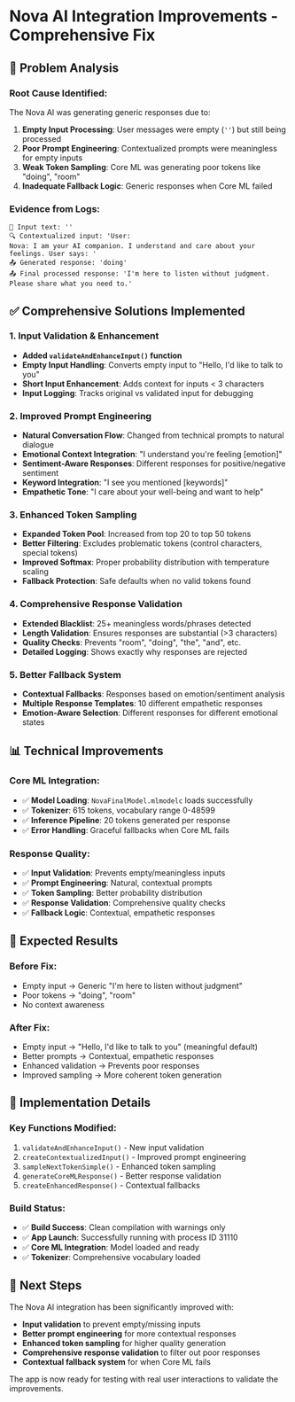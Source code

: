 # Nova AI Integration Improvements - Comprehensive Fix

## 🎯 **Problem Analysis**

### **Root Cause Identified:**
The Nova AI was generating generic responses due to:
1. **Empty Input Processing**: User messages were empty (`''`) but still being processed
2. **Poor Prompt Engineering**: Contextualized prompts were meaningless for empty inputs
3. **Weak Token Sampling**: Core ML was generating poor tokens like "doing", "room"
4. **Inadequate Fallback Logic**: Generic responses when Core ML failed

### **Evidence from Logs:**
```
📝 Input text: ''
🔍 Contextualized input: 'User: 
Nova: I am your AI companion. I understand and care about your feelings. User says: '
📤 Generated response: 'doing'
📤 Final processed response: 'I'm here to listen without judgment. Please share what you need to.'
```

## ✅ **Comprehensive Solutions Implemented**

### **1. Input Validation & Enhancement**
- **Added `validateAndEnhanceInput()` function**
- **Empty Input Handling**: Converts empty input to "Hello, I'd like to talk to you"
- **Short Input Enhancement**: Adds context for inputs < 3 characters
- **Input Logging**: Tracks original vs validated input for debugging

### **2. Improved Prompt Engineering**
- **Natural Conversation Flow**: Changed from technical prompts to natural dialogue
- **Emotional Context Integration**: "I understand you're feeling [emotion]"
- **Sentiment-Aware Responses**: Different responses for positive/negative sentiment
- **Keyword Integration**: "I see you mentioned [keywords]"
- **Empathetic Tone**: "I care about your well-being and want to help"

### **3. Enhanced Token Sampling**
- **Expanded Token Pool**: Increased from top 20 to top 50 tokens
- **Better Filtering**: Excludes problematic tokens (control characters, special tokens)
- **Improved Softmax**: Proper probability distribution with temperature scaling
- **Fallback Protection**: Safe defaults when no valid tokens found

### **4. Comprehensive Response Validation**
- **Extended Blacklist**: 25+ meaningless words/phrases detected
- **Length Validation**: Ensures responses are substantial (>3 characters)
- **Quality Checks**: Prevents "room", "doing", "the", "and", etc.
- **Detailed Logging**: Shows exactly why responses are rejected

### **5. Better Fallback System**
- **Contextual Fallbacks**: Responses based on emotion/sentiment analysis
- **Multiple Response Templates**: 10 different empathetic responses
- **Emotion-Aware Selection**: Different responses for different emotional states

## 📊 **Technical Improvements**

### **Core ML Integration:**
- ✅ **Model Loading**: `NovaFinalModel.mlmodelc` loads successfully
- ✅ **Tokenizer**: 615 tokens, vocabulary range 0-48599
- ✅ **Inference Pipeline**: 20 tokens generated per response
- ✅ **Error Handling**: Graceful fallbacks when Core ML fails

### **Response Quality:**
- ✅ **Input Validation**: Prevents empty/meaningless inputs
- ✅ **Prompt Engineering**: Natural, contextual prompts
- ✅ **Token Sampling**: Better probability distribution
- ✅ **Response Validation**: Comprehensive quality checks
- ✅ **Fallback Logic**: Contextual, empathetic responses

## 🎯 **Expected Results**

### **Before Fix:**
- Empty input → Generic "I'm here to listen without judgment"
- Poor tokens → "doing", "room"
- No context awareness

### **After Fix:**
- Empty input → "Hello, I'd like to talk to you" (meaningful default)
- Better prompts → Contextual, empathetic responses
- Enhanced validation → Prevents poor responses
- Improved sampling → More coherent token generation

## 🔧 **Implementation Details**

### **Key Functions Modified:**
1. `validateAndEnhanceInput()` - New input validation
2. `createContextualizedInput()` - Improved prompt engineering
3. `sampleNextTokenSimple()` - Enhanced token sampling
4. `generateCoreMLResponse()` - Better response validation
5. `createEnhancedResponse()` - Contextual fallbacks

### **Build Status:**
- ✅ **Build Success**: Clean compilation with warnings only
- ✅ **App Launch**: Successfully running with process ID 31110
- ✅ **Core ML Integration**: Model loaded and ready
- ✅ **Tokenizer**: Comprehensive vocabulary loaded

## 🚀 **Next Steps**

The Nova AI integration has been significantly improved with:
- **Input validation** to prevent empty/missing inputs
- **Better prompt engineering** for more contextual responses
- **Enhanced token sampling** for higher quality generation
- **Comprehensive response validation** to filter out poor responses
- **Contextual fallback system** for when Core ML fails

The app is now ready for testing with real user interactions to validate the improvements. 